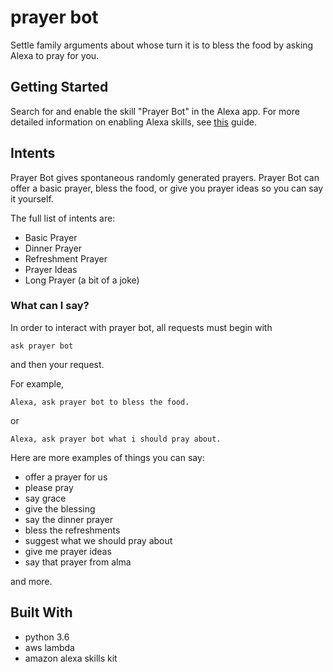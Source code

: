# prayer bot

Settle family arguments about whose turn it is to bless the food by asking Alexa to pray for you.


## Getting Started

Search for and enable the skill "Prayer Bot" in the Alexa app. For more detailed information on enabling Alexa skills, see [this](https://www.amazon.com/gp/help/customer/display.html?nodeId=201848700) guide. 


## Intents

Prayer Bot gives spontaneous randomly generated prayers. Prayer Bot can offer a basic prayer, bless the food, or give you prayer ideas so you can say it yourself.

The full list of intents are:
* Basic Prayer
* Dinner Prayer
* Refreshment Prayer
* Prayer Ideas
* Long Prayer (a bit of a joke)


### What can I say?

In order to interact with prayer bot, all requests must begin with 
```
ask prayer bot 
```
and then your request.

For example,
```
Alexa, ask prayer bot to bless the food.
```
or 
```
Alexa, ask prayer bot what i should pray about.
```


Here are more examples of things you can say:
* offer a prayer for us
* please pray
* say grace 
* give the blessing
* say the dinner prayer
* bless the refreshments
* suggest what we should pray about
* give me prayer ideas
* say that prayer from alma

and more.


## Built With

* python 3.6
* aws lambda
* amazon alexa skills kit

